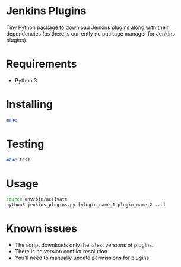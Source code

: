 # Jenkins Plugins

Tiny Python package to download Jenkins plugins along with their dependencies (as there is currently no package manager for Jenkins plugins).

# Requirements

* Python 3

# Installing

```bash
make
```

# Testing

```bash
make test
```

# Usage

```bash
source env/bin/activate
python3 jenkins_plugins.py [plugin_name_1 plugin_name_2 ...]
```

# Known issues

* The script downloads only the latest versions of plugins.
* There is no version conflict resolution.
* You'll need to manually update permissions for plugins.

